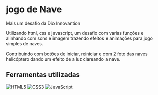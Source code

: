 # jogo de Nave
<p>Mais um desafio da Dio Innovantion</p>
<p>Utilizando html, css e javascript, um desafio com varias funções e alinhando com sons e imagem trazendo efeitos e animações para jogo simples de naves.</p>
<p>Contribuindo com botões de iniciar, reiniciar e com 2 foto das naves helicóptero dando um efeito de a luz clareando a nave.</p>

## Ferramentas utilizadas

![HTML5](https://img.shields.io/badge/HTML5-000?style=for-the-badge&logo=html5) ![CSS3](https://img.shields.io/badge/CSS3-000?style=for-the-badge&logo=css3&logoColor=264CE4) ![JavaScript](https://img.shields.io/badge/JavaScript-000?style=for-the-badge&logo=javascript) 
